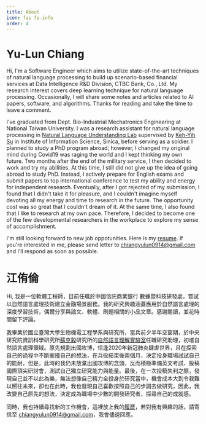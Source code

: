 ```yaml
---
title: About
icon: fas fa-info
order: 4
---
```


<h1><b>Yu-Lun Chiang</b></h1>

Hi, I'm a Software Engineer which aims to utilize state-of-the-art techniques of natural language processing to build up scenario-based financial services at Data Intelligence R&D Division, CTBC Bank, Co., Ltd. My research interest covers deep learning technique for natural language processing. Occasionally, I will share some notes and articles related to AI papers, software, and algorithms. Thanks for reading and take the time to leave a comment.

I've graduated from Dept. Bio-Industrial Mechatronics Engineering at National Taiwan University. I was a research assistant for natural language processing in [Natural Language Understanding Lab](http://nlul.iis.sinica.edu.tw) supervised by [Keh-Yih Su](https://homepage.iis.sinica.edu.tw/pages/kysu/index_zh.html) in Institute of Information Science, Sinica, before serving as a soldier. I planned to study a PhD program abroad; however, I changed my original mind during Covid19 was raging the world and I kept thinking my own future. Two months after the end of the military service, I then decided to work and try my abilities. At this time, I still did not give up the idea of going abroad to study PhD. Instead, I actively prepare for English exams and submit papers to top international conference to test my ability and energy for independent research. Eventually, after I got rejected of my submission, I found that I didn't take it for pleasure, and I couldn't imagine myself devoting all my energy and time to research in the future. The opportunity cost was so great that I couldn't dream of it. At the same time, I also found that I like to research at my own pace. Therefore, I decided to become one of the few developmental researchers in the workplace to explore my sense of accomplishment.

I'm still looking forward to new job oppotunities. Here is my [resume](https://allenyummy.github.io/resume/cv.pdf). If you're interested in me, please send letter to <a href="mailto:chiangyulun0914@gmail.com">chiangyulun0914@gmail.com</a> and I'll respond as soon as possible.


<h1><b>江侑倫</b></h1>

Hi, 我是一位軟體工程師，目前任職於中國信託商業銀行 數據暨科技研發處，嘗試以自然語言處理技術建立金融場景服務。我的研究興趣涵蓋應用於自然語言處理的深度學習技術，偶爾分享與論文、軟體、刷題相關的小品文章。感謝閱讀，並花時間留下評論。

我畢業於國立臺灣大學生物機電工程學系與研究所，當兵前夕半年空窗期，於中央研究院資訊科學研究所[蘇克毅](https://homepage.iis.sinica.edu.tw/pages/kysu/index_zh.html)研究所的[自然語言理解實驗室](http://nlul.iis.sinica.edu.tw)任職研究助理，初嚐自然語言處理領域。原先規劃出國攻博，恰逢2020年新冠肺炎肆虐世界，且在探索自己的過程中不斷衝撞自己的想法，在兵役結束後兩個月，決定投身職場試試自己的能耐，但是，此時的我仍未放棄出國攻博的念頭，反而積極準備英文考試、投稿國際頂尖研討會，測試自己獨立研究能力與能量。最後，在一次投稿失利之際，發現自己並不以此為樂，無法想像自己精力全投身於研究當中，機會成本大到令我難以嚮往未來，卻也在此時，我也發現自己喜歡按照自己的步調去做研究，因此，我改變自己原先的想法，決定成為職場中少數的開發研究者，探尋自己的成就感。

同時，我也持續尋找新的工作機會，這裡放上我的[履歷](https://allenyummy.github.io/resume/cv.pdf)，若對我有興趣的話，請寄信至 <a href="mailto:chiangyulun0914@gmail.com">chiangyulun0914@gmail.com</a>，我會儘速回應。